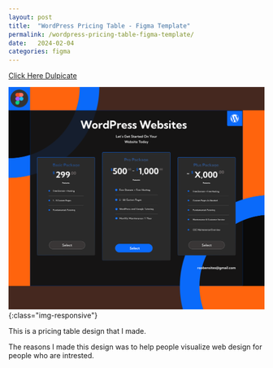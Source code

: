 ```yaml
---
layout: post
title:  "WordPress Pricing Table - Figma Template"
permalink: /wordpress-pricing-table-figma-template/
date:   2024-02-04
categories: figma
---
```



<a class="button" href="https://www.figma.com/community/file/1292240575217001327/wordpress-website-pricing-table" target="_blank">Click Here Dulpicate</a>

![image-title-here](\assets\img\wordpress-website-pricing-table-figma-template.png){:class="img-responsive"}

This is a pricing table design that I made.

The reasons I made this design was to help people visualize web design for people who are intrested. 
